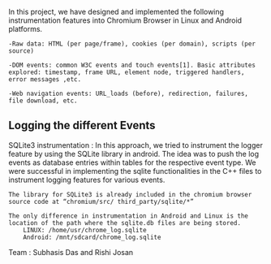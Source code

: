 In this project, we have designed and implemented the following instrumentation features into Chromium Browser in Linux and Android platforms. 

	-Raw data: HTML (per page/frame), cookies (per domain), scripts (per source) 
	
	-DOM events: common W3C events and touch events[1]. Basic attributes explored: timestamp, frame URL, element node, triggered handlers, error messages ,etc. 
	
	-Web navigation events: URL_loads (before), redirection, failures, file download, etc.


Logging the different Events
-----------------------------

SQLite3 instrumentation :
	In this approach, we tried to instrument the logger feature by using the SQLite library in android. The idea was to push the log events as database entries within tables for the respective event type. We were successful in implementing the sqlite functionalities in the C++ files to instrument logging features for various events. 

	The library for SQLite3 is already included in the chromium browser source code at “chromium/src/ third_party/sqlite/*” 

	The only difference in instrumentation in Android and Linux is the location of the path where the sqlite.db files are being stored. 
	 	LINUX: /home/usr/chrome_log.sqlite 
	 	Android: /mnt/sdcard/chrome_log.sqlite


Team : Subhasis Das and Rishi Josan

